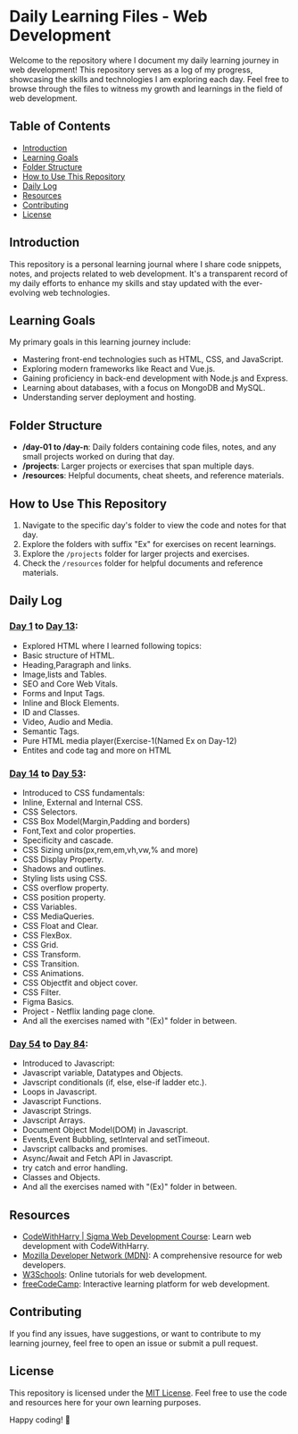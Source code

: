 # Daily Learning Files - Web Development

Welcome to the repository where I document my daily learning journey in web development! This repository serves as a log of my progress, showcasing the skills and technologies I am exploring each day. Feel free to browse through the files to witness my growth and learnings in the field of web development.

## Table of Contents
- [Introduction](#introduction)
- [Learning Goals](#learning-goals)
- [Folder Structure](#folder-structure)
- [How to Use This Repository](#how-to-use-this-repository)
- [Daily Log](#daily-log)
- [Resources](#resources)
- [Contributing](#contributing)
- [License](#license)

## Introduction

This repository is a personal learning journal where I share code snippets, notes, and projects related to web development. It's a transparent record of my daily efforts to enhance my skills and stay updated with the ever-evolving web technologies.

## Learning Goals

My primary goals in this learning journey include:
- Mastering front-end technologies such as HTML, CSS, and JavaScript.
- Exploring modern frameworks like React and Vue.js.
- Gaining proficiency in back-end development with Node.js and Express.
- Learning about databases, with a focus on MongoDB and MySQL.
- Understanding server deployment and hosting.

## Folder Structure
- **/day-01 to /day-n**: Daily folders containing code files, notes, and any small projects worked on during that day.
- **/projects**: Larger projects or exercises that span multiple days.
- **/resources**: Helpful documents, cheat sheets, and reference materials.

## How to Use This Repository
1. Navigate to the specific day's folder to view the code and notes for that day.
2. Explore the folders with suffix "Ex" for exercises on recent learnings.
3. Explore the `/projects` folder for larger projects and exercises.
4. Check the `/resources` folder for helpful documents and reference materials.

## Daily Log
### [Day 1](/Day-01) to [Day 13](/Day-13):
- Explored HTML where I learned following topics:
- Basic structure of HTML.
- Heading,Paragraph and links.
- Image,lists and Tables.
- SEO and Core Web Vitals.
- Forms and Input Tags.
- Inline and Block Elements.
- ID and Classes.
- Video, Audio and Media.
- Semantic Tags.
- Pure HTML media player(Exercise-1(Named Ex on Day-12)
- Entites and code tag and more on HTML

### [Day 14](/Day-14) to [Day 53](/Day-53):
- Introduced to CSS fundamentals:
- Inline, External and Internal CSS.
- CSS Selectors.
- CSS Box Model(Margin,Padding and borders)
- Font,Text and color properties.
- Specificity and cascade.
- CSS Sizing units(px,rem,em,vh,vw,% and more)
- CSS Display Property.
- Shadows and outlines.
- Styling lists using CSS.
- CSS overflow property.
- CSS position property.
- CSS Variables.
- CSS MediaQueries.
- CSS Float and Clear.
- CSS FlexBox.
- CSS Grid.
- CSS Transform.
- CSS Transition.
- CSS Animations.
- CSS Objectfit and object cover.
- CSS Filter.
- Figma Basics.
- Project - Netflix landing page clone.
- And all the exercises named with "(Ex)" folder in between.
  
### [Day 54](/Day-54) to [Day 84](/Day-84):
- Introduced to Javascript:
- Javascript variable, Datatypes and Objects.
- Javscript conditionals (if, else, else-if ladder etc.).
- Loops in Javascript.
- Javascript Functions.
- Javascript Strings.
- Javscript Arrays.
- Document Object Model(DOM) in Javascript.
- Events,Event Bubbling, setInterval and setTimeout.
- Javscript callbacks and promises.
- Async/Await and Fetch API in Javascript.
- try catch and error handling.
- Classes and Objects.
- And all the exercises named with "(Ex)" folder in between.

## Resources
- [CodeWithHarry | Sigma Web Development Course](https://youtube.com/playlist?list=PLu0W_9lII9agq5TrH9XLIKQvv0iaF2X3w&si=ys7T7lPpWq73rHbF): Learn web 
  development with CodeWithHarry.
- [Mozilla Developer Network (MDN)](https://developer.mozilla.org/en-US/): A comprehensive resource for web developers.
- [W3Schools](https://www.w3schools.com/): Online tutorials for web development.
- [freeCodeCamp](https://www.freecodecamp.org/): Interactive learning platform for web development.

## Contributing
If you find any issues, have suggestions, or want to contribute to my learning journey, feel free to open an issue or submit a pull request.

## License
This repository is licensed under the [MIT License](LICENSE). Feel free to use the code and resources here for your own learning purposes.

Happy coding! 🚀
